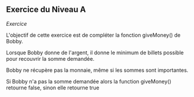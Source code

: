 ## Exercice du Niveau A

*Exercice*

L'objectif de cette exercice est de compléter la fonction giveMoney() de Bobby.

Lorsque Bobby donne de l'argent, il donne le minimum de billets possible pour recouvrir
 la somme demandée.

Bobby ne récupère pas la monnaie, même si les sommes sont importantes.

Si Bobby n'a pas la somme demandée alors la function giveMoney() retourne false,
 sinon elle retourne true